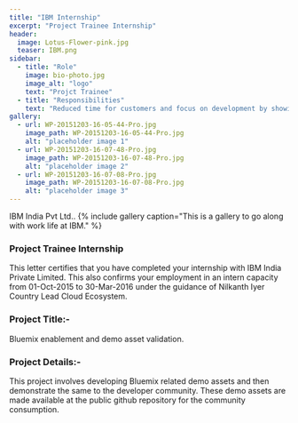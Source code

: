 ```yaml
---
title: "IBM Internship"
excerpt: "Project Trainee Internship"
header:
  image: Lotus-Flower-pink.jpg
  teaser: IBM.png
sidebar:
  - title: "Role"
    image: bio-photo.jpg
    image_alt: "logo"
    text: "Projct Trainee"
  - title: "Responsibilities"
    text: "Reduced time for customers and focus on development by showing them valid assets presentation and kick-start their development."
gallery:
  - url: WP-20151203-16-05-44-Pro.jpg
    image_path: WP-20151203-16-05-44-Pro.jpg
    alt: "placeholder image 1"
  - url: WP-20151203-16-07-48-Pro.jpg
    image_path: WP-20151203-16-07-48-Pro.jpg
    alt: "placeholder image 2"
  - url: WP-20151203-16-07-08-Pro.jpg
    image_path: WP-20151203-16-07-08-Pro.jpg
    alt: "placeholder image 3"
---
```


IBM India Pvt Ltd..
{% include gallery caption="This is a gallery to go along with work life at IBM." %}


### Project Trainee Internship
This letter certifies that you have completed your internship with IBM India Private Limited. This also confirms your employment in an intern capacity from 01-Oct-2015 to 30-Mar-2016 under the guidance of Nilkanth Iyer Country Lead Cloud Ecosystem.

### Project Title:- 
Bluemix enablement and demo asset validation.

### Project Details:- 
This project involves developing Bluemix related demo assets and then demonstrate the same to the developer community. These demo assets are made available at the public github repository for the community consumption.
